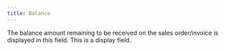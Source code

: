 ```yaml
---
title: Balance
---
```



The balance amount remaining to be received on the sales order/invoice is displayed in this field. This is a display field.
